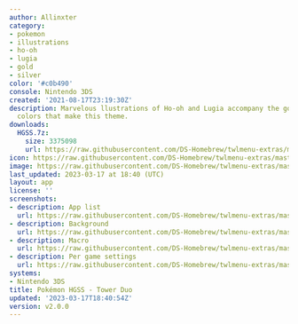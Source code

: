 ```yaml
---
author: Allinxter
category:
- pokemon
- illustrations
- ho-oh
- lugia
- gold
- silver
color: '#c0b490'
console: Nintendo 3DS
created: '2021-08-17T23:19:30Z'
description: Marvelous llustrations of Ho-oh and Lugia accompany the gold and silver
  colors that make this theme.
downloads:
  HGSS.7z:
    size: 3375098
    url: https://raw.githubusercontent.com/DS-Homebrew/twlmenu-extras/master/_nds/TWiLightMenu/3dsmenu/themes/HGSS.7z
icon: https://raw.githubusercontent.com/DS-Homebrew/twlmenu-extras/master/_nds/TWiLightMenu/3dsmenu/themes/meta/HGSS/icon.png
image: https://raw.githubusercontent.com/DS-Homebrew/twlmenu-extras/master/_nds/TWiLightMenu/3dsmenu/themes/meta/HGSS/icon.png
last_updated: 2023-03-17 at 18:40 (UTC)
layout: app
license: ''
screenshots:
- description: App list
  url: https://raw.githubusercontent.com/DS-Homebrew/twlmenu-extras/master/_nds/TWiLightMenu/3dsmenu/themes/meta/HGSS/screenshots/app-list.png
- description: Background
  url: https://raw.githubusercontent.com/DS-Homebrew/twlmenu-extras/master/_nds/TWiLightMenu/3dsmenu/themes/meta/HGSS/screenshots/background.png
- description: Macro
  url: https://raw.githubusercontent.com/DS-Homebrew/twlmenu-extras/master/_nds/TWiLightMenu/3dsmenu/themes/meta/HGSS/screenshots/macro.png
- description: Per game settings
  url: https://raw.githubusercontent.com/DS-Homebrew/twlmenu-extras/master/_nds/TWiLightMenu/3dsmenu/themes/meta/HGSS/screenshots/per-game-settings.png
systems:
- Nintendo 3DS
title: Pokémon HGSS - Tower Duo
updated: '2023-03-17T18:40:54Z'
version: v2.0.0
---
```

